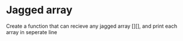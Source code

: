 # Jagged array 
Create a function that can recieve any jagged array [][],
and print each array in seperate line